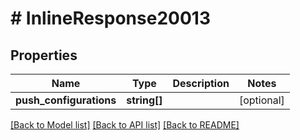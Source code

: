 # # InlineResponse20013

## Properties

Name | Type | Description | Notes
------------ | ------------- | ------------- | -------------
**push_configurations** | **string[]** |  | [optional]

[[Back to Model list]](../../README.md#models) [[Back to API list]](../../README.md#endpoints) [[Back to README]](../../README.md)
